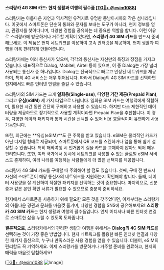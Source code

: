 **스리랑카 4G SIM 카드: 현지 생활과 여행의 필수품 [[TG💪+ @esim1088](https://t.me/s/esim1088)]**

스리랑카는 아름다운 자연과 역사적인 유적지로 유명한 동남아시아의 작은 섬나라입니다. 이곳에서 스마트폰은 단순히 통화와 문자를 보내는 도구가 아니라, 현지 정보를 얻고, 관광지를 찾아다니며, 다양한 경험을 공유하는 데 중요한 역할을 합니다. 이런 이유로 스리랑카에 방문하거나 거주할 계획이 있다면, **스리랑카 4G SIM 카드**를 반드시 준비해보세요. 이 제품은 현지 네트워크를 이용하여 고속 인터넷을 제공하며, 현지 생활과 여행을 더욱 편리하게 만들어줍니다.

스리랑카에는 여러 통신사가 있으며, 각각의 통신사는 자신만의 특징과 장점을 가지고 있습니다. 대표적으로 Dialog, Mobitel, Airtel 등이 있으며, 이 중 Dialog는 가장 널리 사용되는 통신사 중 하나입니다. Dialog는 전국적으로 빠르고 안정된 네트워크를 제공하며, 특히 4G 서비스는 매우 뛰어납니다. 따라서 Dialog의 4G SIM 카드를 선택하면 현지에서도 빠른 인터넷 연결을 즐길 수 있습니다.

스리랑카의 SIM 카드는 크게 **일회용(Single-use)**, **다양한 기간 제공(Prepaid Plan)**, 그리고 **유심(eSIM)** 세 가지 타입으로 나뉩니다. 일회용 SIM 카드는 여행객에게 적합하며, 필요한 시간 동안 간단히 구매하고 사용할 수 있습니다. 하지만 다소 제한적인 데이터량을 제공하므로 장기적으로 사용할 계획이라면 Prepaid Plan을 추천합니다. 이 경우, 다양한 데이터 패키지와 통화 시간을 선택할 수 있어 비용 효율적이며 유연하게 사용 가능합니다.

또한, 최근에는 **유심(eSIM)**도 큰 주목을 받고 있습니다. eSIM은 물리적인 카드가 아닌 디지털 형태로 제공되며, 스마트폰에서 QR 코드를 스캔하거나 앱을 통해 쉽게 설정할 수 있습니다. 특히 해외여행 시 번거롭게 실물 카드를 교체하지 않아도 되어 매우 편리합니다. 또한, 여러 국가에서 동시에 네트워크를 사용할 수 있는 글로벌 eSIM 서비스도 존재하여, 여러 나라를 여행하는 사람들에게 더 많은 선택지를 제공합니다.

스리랑카 4G SIM 카드를 구매할 때 주의해야 할 점도 있습니다. 첫째, 구매 전 반드시 자신의 스마트폰이 해당 통신사의 네트워크를 지원하는지 확인해야 합니다. 둘째, 데이터 사용량을 잘 계산하여 적절한 패키지를 선택하는 것이 중요합니다. 마지막으로, 신분증과 같은 본인 확인 서류가 필요할 수 있으므로 충분히 준비하세요.

현지에서 스마트폰을 사용하기 위해 필요한 모든 것을 갖추었다면, 이제부터는 스리랑카의 아름다운 경관과 문화를 마음껏 즐기며, 다양한 경험을 SNS에 공유해보세요! **스리랑카 4G SIM 카드**는 현지 생활과 여행의 필수품입니다. 언제 어디서나 빠른 인터넷 연결로 스마트한 삶을 누릴 수 있도록 도와줍니다.

**결론적으로**, 스리랑카에서의 편리한 생활과 여행을 위해서는 **Dialog의 4G SIM 카드**를 선택하는 것이 가장 좋은 방법입니다. 현지 네트워크를 활용한 빠른 인터넷 연결과 다양한 패키지 옵션으로, 누구나 만족스러운 사용 경험을 얻을 수 있습니다. 더불어, eSIM의 편리함도 꼭 기억하세요. 이제 스리랑카를 방문하거나 거주할 준비를 완료하고, 현지의 매력을 마음껏 탐험하세요!

[[TG💪+ @esim1088](https://t.me/s/esim1088) ![Image](https://i.postimg.cc/Y0z9fWf4/image.png)]